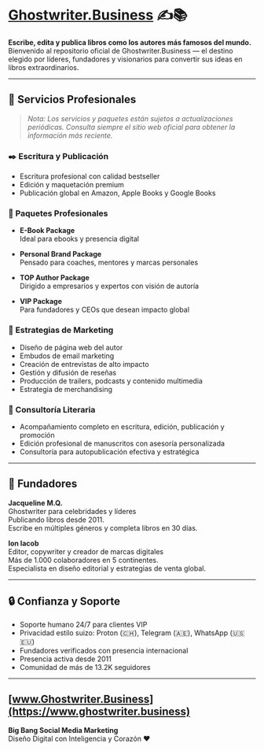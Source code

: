 # [Ghostwriter.Business](https://www.ghostwriter.business) ✍️📚

**Escribe, edita y publica libros como los autores más famosos del mundo.**  
Bienvenido al repositorio oficial de Ghostwriter.Business — el destino elegido por líderes, fundadores y visionarios para convertir sus ideas en libros extraordinarios.

---

## 🌟 Servicios Profesionales

> *Nota: Los servicios y paquetes están sujetos a actualizaciones periódicas. Consulta siempre el sitio web oficial para obtener la información más reciente.*

### ✒️ Escritura y Publicación

- Escritura profesional con calidad bestseller
- Edición y maquetación premium
- Publicación global en Amazon, Apple Books y Google Books

### 🧳 Paquetes Profesionales

- **E-Book Package**  
  Ideal para ebooks y presencia digital

- **Personal Brand Package**  
  Pensado para coaches, mentores y marcas personales

- **TOP Author Package**  
  Dirigido a empresarios y expertos con visión de autoría

- **VIP Package**  
  Para fundadores y CEOs que desean impacto global

### 🎯 Estrategias de Marketing

- Diseño de página web del autor  
- Embudos de email marketing  
- Creación de entrevistas de alto impacto  
- Gestión y difusión de reseñas  
- Producción de trailers, podcasts y contenido multimedia  
- Estrategia de merchandising

### 🧠 Consultoría Literaria

- Acompañamiento completo en escritura, edición, publicación y promoción  
- Edición profesional de manuscritos con asesoría personalizada  
- Consultoría para autopublicación efectiva y estratégica

---

## 👥 Fundadores

**Jacqueline M.Q.**  
Ghostwriter para celebridades y líderes  
Publicando libros desde 2011.  
Escribe en múltiples géneros y completa libros en 30 días.

**Ion Iacob**  
Editor, copywriter y creador de marcas digitales  
Más de 1.000 colaboradores en 5 continentes.  
Especialista en diseño editorial y estrategias de venta global.

---

## 🔒 Confianza y Soporte

- Soporte humano 24/7 para clientes VIP  
- Privacidad estilo suizo: Proton (🇨🇭), Telegram (🇦🇪), WhatsApp (🇺🇸🇪🇺)  
- Fundadores verificados con presencia internacional  
- Presencia activa desde 2011  
- Comunidad de más de 13.2K seguidores

---

## [www.Ghostwriter.Business](https://www.ghostwriter.business)

**Big Bang Social Media Marketing**  
Diseño Digital con Inteligencia y Corazón ❤️
